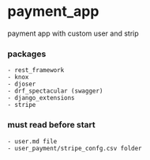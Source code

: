 # payment_app

payment app with custom user and strip

### packages

    - rest_framework
    - knox
    - djoser
    - drf_spectacular (swagger)
    - django_extensions
    - stripe

### must read before start

    - user.md file
    - user_payment/stripe_confg.csv folder
